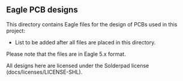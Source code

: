 ## Eagle PCB designs

This directory contains Eagle files for the design of PCBs used in this project:
* List to be added after all files are placed in this directory.

Please note that the files are in Eagle 5.x format.

All designs here are licensed under the Solderpad license (docs/licenses/LICENSE-SHL).

